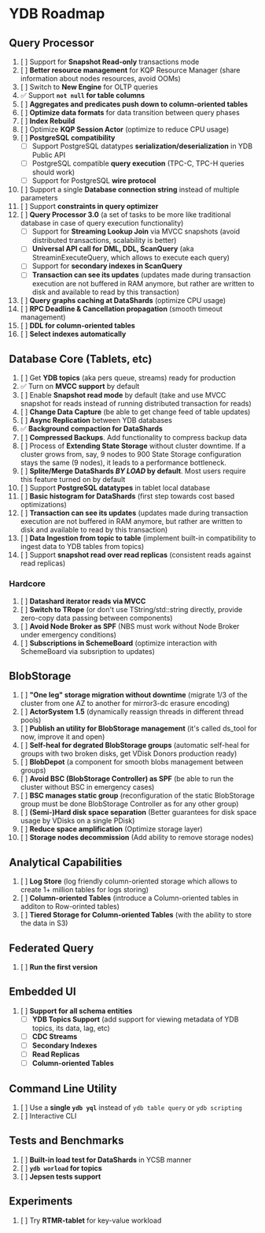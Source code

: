 # YDB Roadmap

## Query Processor
1. [ ] Support for **Snapshot Read-only** transactions mode
1. [ ] **Better resource management** for KQP Resource Manager (share information about nodes resources, avoid OOMs)
1. [ ] Switch to **New Engine** for OLTP queries
1. ✅ Support **`not null` for table columns**
1. [ ] **Aggregates and predicates push down to column-oriented tables**
1. [ ] **Optimize data formats** for data transition between query phases
1. [ ] **Index Rebuild**
1. [ ] Optimize **KQP Session Actor** (optimize to reduce CPU usage)
1. [ ] **PostgreSQL compatibility**
    * [ ] Support PostgreSQL datatypes **serialization/deserialization** in YDB Public API
    * [ ] PostgreSQL compatible **query execution** (TPC-C, TPC-H queries should work)
    * [ ] Support for PostgreSQL **wire protocol**
1. [ ] Support a single **Database connection string** instead of multiple parameters
1. [ ] Support **constraints in query optimizer**
1. [ ] **Query Processor 3.0** (a set of tasks to be more like traditional database in case of query execution functionality)
    * [ ] Support for **Streaming Lookup Join** via MVCC snapshots (avoid distributed transactions, scalability is better)
    * [ ] **Universal API call for DML, DDL, ScanQuery** (aka StreaminExecuteQuery, which allows to execute each query)
    * [ ] Support for **secondary indexes in ScanQuery**
    * [ ] **Transaction can see its updates** (updates made during transaction execution are not buffered in RAM anymore, but rather are written to disk and available to read by this transaction)
1. [ ] **Query graphs caching at DataShards** (optimize CPU usage)
1. [ ] **RPC Deadline & Cancellation propagation** (smooth timeout management)
1. [ ] **DDL for column-oriented tables**
2. [ ] **Select indexes automatically**

## Database Core (Tablets, etc)
1. [ ] Get **YDB topics** (aka pers queue, streams) ready for production
1. ✅ Turn on **MVCC support** by default
1. [ ] Enable **Snapshot read mode** by default (take and use MVCC snapshot for reads instead of running distributed transaction for reads)
1. [ ] **Change Data Capture** (be able to get change feed of table updates)
1. [ ] **Async Replication** between YDB databases
1. ✅ **Background compaction for DataShards**
1. [ ] **Compressed Backups**. Add functionality to compress backup data
1. [ ] Process of **Extending State Storage** without cluster downtime. If a cluster grows from, say, 9 nodes to 900 State Storage configuration stays the same (9 nodes), it leads to a performance bottleneck.
1. [ ] **Splite/Merge DataShards *BY LOAD* by default**. Most users require this feature turned on by default
1. [ ] Support **PostgreSQL datatypes** in tablet local database
1. [ ] **Basic histogram for DataShards** (first step towards cost based optimizations)
1. [ ] **Transaction can see its updates** (updates made during transaction execution are not buffered in RAM anymore, but rather are written to disk and available to read by this transaction)
1. [ ] **Data Ingestion from topic to table** (implement built-in compatibility to ingest data to YDB tables from topics)
1. [ ] Support **snapshot read over read replicas** (consistent reads against read replicas)

### Hardcore
1. [ ] **Datashard iterator reads via MVCC**
1. [ ] **Switch to TRope** (or don't use TString/std::string directly, provide zero-copy data passing between components)
1. [ ] **Avoid Node Broker as SPF** (NBS must work without Node Broker under emergency conditions)
1. [ ] **Subscriptions in SchemeBoard** (optimize interaction with SchemeBoard via subsription to updates)

## BlobStorage
1. [ ] **"One leg" storage migration without downtime** (migrate 1/3 of the cluster from one AZ to another for mirror3-dc erasure encoding)
1. [ ] **ActorSystem 1.5** (dynamically reassign threads in different thread pools)
1. [ ] **Publish an utility for BlobStorage management** (it's called ds_tool for now, improve it and open)
1. [ ] **Self-heal for degrated BlobStorage groups** (automatic self-heal for groups with two broken disks, get VDisk Donors production ready)
1. [ ] **BlobDepot** (a component for smooth blobs management between groups)
1. [ ] **Avoid BSC (BlobStorage Controller) as SPF** (be able to run the cluster without BSC in emergency cases)
1. [ ] **BSC manages static group** (reconfiguration of the static BlobStorage group must be done BlobStorage Controller as for any other group)
1. [ ] **(Semi-)Hard disk space separation** (Better guarantees for disk space usage by VDisks on a single PDisk)
1. [ ] **Reduce space amplification** (Optimize storage layer)
1. [ ] **Storage nodes decommission** (Add ability to remove storage nodes)

## Analytical Capabilities
1. [ ] **Log Store** (log friendly column-oriented storage which allows to create 1+ million tables for logs storing)
1. [ ] **Column-oriented Tables** (introduce a Column-oriented tables in additon to Row-orinted tables)
1. [ ] **Tiered Storage for Column-oriented Tables** (with the ability to store the data in S3)

## Federated Query
1. [ ] **Run the first version**

## Embedded UI
1. [ ] **Support for all schema entities**
    * [ ] **YDB Topics Support** (add support for viewing metadata of YDB topics, its data, lag, etc)
    * [ ] **CDC Streams**
    * [ ] **Secondary Indexes**
    * [ ] **Read Replicas**
    * [ ] **Column-oriented Tables**

## Command Line Utility
1. [ ] Use a **single `ydb yql`** instead of `ydb table query` or `ydb scripting`
1. [ ] Interactive CLI

## Tests and Benchmarks
1. [ ] **Built-in load test for DataShards** in YCSB manner
1. [ ] **`ydb worload` for topics**
1. [ ] **Jepsen tests support**

## Experiments
1. [ ] Try **RTMR-tablet** for key-value workload
